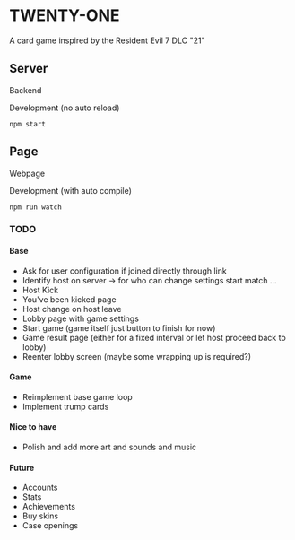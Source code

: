 # TWENTY-ONE
A card game inspired by the Resident Evil 7 DLC "21"

## Server
Backend

Development (no auto reload)
```
npm start
```

## Page
Webpage

Development (with auto compile)
```
npm run watch
```

### TODO
#### Base
- Ask for user configuration if joined directly through link
- Identify host on server -> for who can change settings start match ...
- Host Kick
- You've been kicked page
- Host change on host leave
- Lobby page with game settings
- Start game (game itself just button to finish for now)
- Game result page (either for a fixed interval or let host proceed back to lobby)
- Reenter lobby screen (maybe some wrapping up is required?)

#### Game
- Reimplement base game loop
- Implement trump cards

#### Nice to have
- Polish and add more art and sounds and music

#### Future
- Accounts
- Stats
- Achievements
- Buy skins
- Case openings
